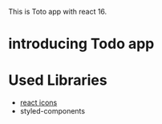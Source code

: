 This is Toto app with react 16.

# introducing Todo app

# Used Libraries 
- [react icons](http://react-icons.netlify.com/)
- styled-components


